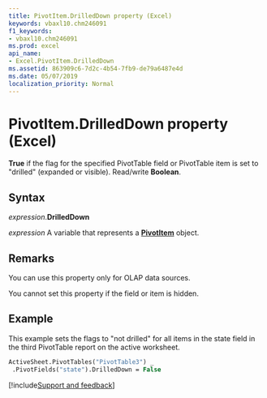 ```yaml
---
title: PivotItem.DrilledDown property (Excel)
keywords: vbaxl10.chm246091
f1_keywords:
- vbaxl10.chm246091
ms.prod: excel
api_name:
- Excel.PivotItem.DrilledDown
ms.assetid: 863909c6-7d2c-4b54-7fb9-de79a6487e4d
ms.date: 05/07/2019
localization_priority: Normal
---
```



# PivotItem.DrilledDown property (Excel)

**True** if the flag for the specified PivotTable field or PivotTable item is set to "drilled" (expanded or visible). Read/write **Boolean**.


## Syntax

_expression_.**DrilledDown**

_expression_ A variable that represents a **[PivotItem](Excel.PivotItem.md)** object.


## Remarks

You can use this property only for OLAP data sources.

You cannot set this property if the field or item is hidden.


## Example

This example sets the flags to "not drilled" for all items in the state field in the third PivotTable report on the active worksheet.

```vb
ActiveSheet.PivotTables("PivotTable3") _ 
 .PivotFields("state").DrilledDown = False
```




[!include[Support and feedback](~/includes/feedback-boilerplate.md)]
